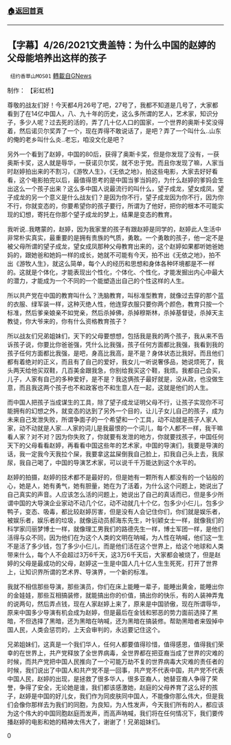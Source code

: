 ###  [:house:返回首頁](https://github.com/ourhimalayas/txt)
---

## 【字幕】4/26/2021文贵盖特：为什么中国的赵婷的父母能培养出这样的孩子
` 纽约香草山MOS01` [轉載自GNews](https://gnews.org/zh-hans/1142750/)

制作： 【彩虹桥】

尊敬的战友们好！今天都4月26号了吧，27号了，我都不知道是几号了，大家都看到了在14亿中国人，八、九十年的历史，这么多所谓的艺人，艺术家，知识分子，多少人呢？过去死的活的，弄了几十亿人口的国家，一个世界的奥斯卡奖没得着，然后诺贝尔奖弄了一个，现在弄得不敢说话了，是吧？弄了一个叫什么..山东的俺的老乡叫什么炎..老忘，咱没文化是吧？

另外一个看到了赵婷，中国的80后，获得了奥斯卡奖，但是你发现了没有，一获奥斯卡奖，这人就是辱华，一获诺贝尔奖，就不忠于党。而且你发现了嘛，人家当时赵婷拍出来的不割习，《游牧人生》，《无依之地》，拍这些电影，大家去好好看看，这个电影拍完以后，最值得思考的是中国当爹当妈的，为什么赵婷的爹妈会生出这么一个孩子出来？这么多中国人说最流行的叫什么，望子成龙，望女成凤，望子成龙的另一个意义是什么战友们？是因为你不行，望子成龙因为你不行，因为你不行，你就变态的，你要希望你的孩子要行，所谓为了他好，把你的根本不可能实现的幻想，寄托在你那个望子成龙的梦上，结果是变态的教育。

我听说..我瞎蒙的，赵婷，因为我家里的孩子有跟赵婷是同学的，赵婷此人生活中非常朴实真实，最重要的是拥有贵族的气质，勇敢。一个勇敢的孩子，他一定不是被父母所谓的望子成龙，望女成凤那种父母教育出来的，这个赵婷如果都听她爸她妈的，跟她爸和她妈一样的成长，她就不可能有今天，拍不出《无依之地》，拍不出《游牧人生》，就这么简单，每个人的经历和思想和身体各种环境都是不一样的。这就是个体化，才能表现出个性化，个体化、个性化，才能发掘出内心中最大的潜力，才能成为一个不同的一个能塑造出自己的个性这样的人生。

所以共产党在中国的教育叫什么？洗脑教育，叫标准型教育，就像过去穿的那个蓝的衣服、绿军装一样，这种灭绝人性，他连穿衣服只要你两个颜色，教育只按一个标准，然后爹亲娘亲不如党亲，然后杀掉佛，杀掉穆斯林，杀掉基督徒，杀掉天主教徒，你大爷来的，你有什么资格教育孩子？

所以战友们兄弟姐妹们，天下的父母要想想，包括我是我的两个孩子，我从来不告诉孩子说，你要比你爸爸强，凭什么比我强，孩子任何方面都比我强，我看到我的孩子任何方面都比我强，是吧，身高比我高，是不是？身体状态比我好。而且他们都有着绝对的正义，而且有了自己的爱好，我女儿一听说奢侈品，她说烦死了，我头两天给他买双鞋，几百美金跟我急，你别给我买这个鞋，我烦。我都自己会买，儿子，人家有自己的多种爱好，是不是？我这俩孩子最好就是，没从政，也没做生意，而且我这两个孩子也不和政客也不和生意人在一起，这就是他们的人生。

而中国人把孩子当成谋生的工具，除了望子成龙证明父母不行，让孩子实现你不可能拥有的幻想之外，就变态的达到了另外一个目的，让儿子女儿自己的孩子，成为未来自己发泄失败，所谓争面子的一个希望和一个工具，动不动就是孩子人家人家，动不动就是人家…人家的词儿是我最恨的一个词儿，每个人都不一样，我干嘛看人家？对不对？因为你失败了，你就要有发泄的地方，你就要找孩子，中国任何天下的父母看看赵婷，再看看中国这些年的艺术家，中国的导演们，我要是导演的话，我一定我今天我拉个屎，我要拿这盆屎倒我自己脸上，扣我自己头上去，我尿尿，我自己喝了，中国的导演艺术家，可以说千千万能达到这个水平的。

赵婷的拍摄，赵婷的技术都不是最好的，但是她有一颗所有人都没有的一个钻般的心，她是人，她有勇气，她有胆量，她在为了活着，为什么这个问题上，她说出了自己真实的声音。人应该怎么活的问题上，她说出了自己的真话而已，但是多少所谓中国的大导演企业家动不动几个亿，动不动就几十个亿，包多少小仨儿，包多少鸭子，变态、吸毒，都比较赵婷厉害，但是没有人会记住你们，你们就是娱乐者，被娱乐者，娱乐者的垃圾，就像运动员郝海东先生，叶钊颖女士一样，就像我们的科学家闫丽梦博士一样，就像理工男我们的路德先生一样，博士军团一样，是他们活得与众不同，因为他们在为这个人类的文明在呐喊，为人性在呐喊，他们这一生不是活了多少钱，包了多少小仨儿，而是他们活在这个世界上，给这个地球和人类带来什么，每个人不会超过3万6千天，这3万6千天后，大家都会被烧了，但是赵婷的父母是最成功的父母，赵婷这一生是中国人几十亿人生生死死，打开了世界上，让知识界所谓的艺术界、导演界，一个新的标准。

我就不相信那些导演，那些演员，你们在床上能睡一辈子，能睡出黄金，能睡出你的金娃娃，那些互相搞装修，就能搞出你的价值，搞出你的快乐，有的人装神弄鬼的说两句，然后弄点钱，现在人家赵婷上来了，原来是中国骄傲，现在所谓辱华，原来中国多少导演有机会成为赵婷，但是最后在金钱和邪恶的势力面前选择了黑暗，不但选择了黑暗，还为黑暗在呐喊，还为黑暗在搞装修。帮助黑暗者来毁掉中国人民，人类会惩罚的，上天会审判的，永远要记住这个。

兄弟姐妹们，这真是一个我们华人，任何人都要值得珍惜，值得感恩，值得我们荣幸的在世界上，共产党释放了全世界病毒，全世界都在把亚裔当成了世界的灾难的时候，而共产党把中国人民推向了一个可能万劫不复的世界病毒大灾难的责任者的时候，我们说出了中国人和共产党不是一回事，共产党不代表中国，共产党不代表中国人民，赵婷的出现，是拯救了很多华人，很多亚裔人，她替亚裔人争得了荣誉，争得了安全，无论她是谁，我们都该感激她，赵庭的父母养育了这么好的孩子，赵婷是中国的好儿女，我们作为同皮肤同中国人，不能像你那么伟大，但是我们会像你那样去为我们的同胞，为良知，为人性发声，今天我们所有的人，都应该为这个伟大的中国同胞赵庭而发声，而高声呐喊，我们将在任何情况下，我们要传播赵婷的电影和她的精神太伟大了，谢谢了！兄弟姐妹们。

0
